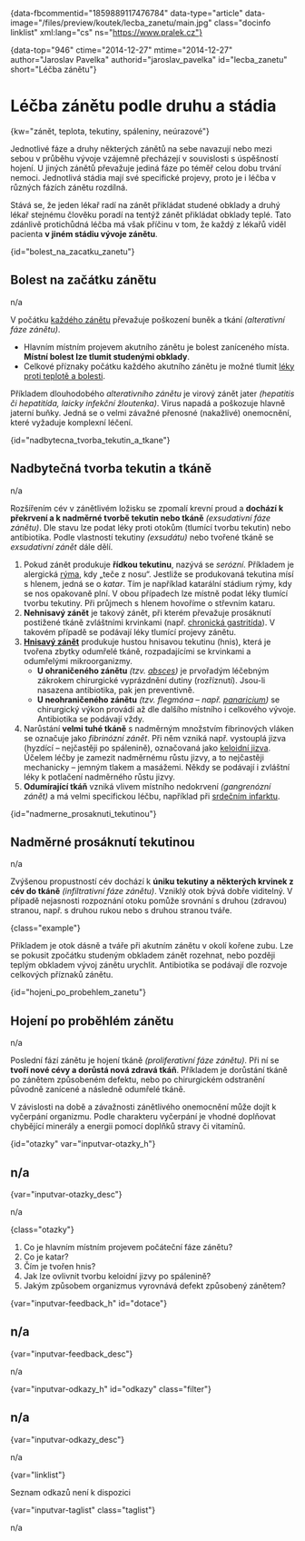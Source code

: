 
{data-fbcommentid="1859889117476784" data-type="article" data-image="/files/preview/koutek/lecba_zanetu/main.jpg" class="docinfo linklist" xml:lang="cs" ns="https://www.pralek.cz"}

{data-top="946" ctime="2014-12-27" mtime="2014-12-27" author="Jaroslav Pavelka" authorid="jaroslav\_pavelka" id="lecba\_zanetu" short="Léčba zánětu"}

# Léčba zánětu podle druhu a stádia

<!-- generated attribute kw by user_updatekw.sh on 2020-06-30, do not edit -->

{kw="zánět, teplota, tekutiny, spáleniny, neúrazové"}

Jednotlivé fáze a druhy některých zánětů na sebe navazují nebo mezi sebou v průběhu vývoje vzájemně přecházejí v souvislosti s úspěšností hojení. U jiných zánětů převažuje jediná fáze po téměř celou dobu trvání nemoci. Jednotlivá stádia mají své specifické projevy, proto je i léčba v různých fázích zánětu rozdílná.

Stává se, že jeden lékař radí na zánět přikládat studené obklady a druhý lékař stejnému člověku poradí na tentýž zánět přikládat obklady teplé. Tato zdánlivě protichůdná léčba má však příčinu v tom, že každý z lékařů viděl pacienta **v jiném stádiu vývoje zánětu**.

{id="bolest\_na\_zacatku_zanetu"}

## Bolest na začátku zánětu

n/a

V počátku [každého zánětu][1] převažuje poškození buněk a tkání _(alterativní fáze zánětu)_.

  * Hlavním místním projevem akutního zánětu je bolest zaníceného místa. **Místní bolest lze tlumit studenými obklady**.
  * Celkové příznaky počátku každého akutního zánětu je možné tlumit [léky proti teplotě a bolesti][2].

Příkladem dlouhodobého _alterativního zánětu_ je virový zánět jater _(hepatitis či hepatitída, laicky infekční žloutenka)_. Virus napadá a poškozuje hlavně jaterní buňky. Jedná se o velmi závažné přenosné (nakažlivé) onemocnění, které vyžaduje komplexní léčení.

{id="nadbytecna\_tvorba\_tekutin\_a\_tkane"}

## Nadbytečná tvorba tekutin a tkáně

n/a

Rozšířením cév v zánětlivém ložisku se zpomalí krevní proud a **dochází k překrvení a k nadměrné tvorbě tekutin nebo tkáně** _(exsudativní fáze zánětu)_. Dle stavu lze podat léky proti otokům (tlumící tvorbu tekutin) nebo antibiotika. Podle vlastností tekutiny _(exsudátu)_ nebo tvořené tkáně se _exsudativní zánět_ dále dělí.

  1. Pokud zánět produkuje **řídkou tekutinu**, nazývá se _serózní_. Příkladem je alergická [rýma][3], kdy „teče z nosu“. Jestliže se produkovaná tekutina mísí s hlenem, jedná se o _katar_. Tím je například katarální stádium rýmy, kdy se nos opakovaně plní. V obou případech lze místně podat léky tlumící tvorbu tekutiny. Při průjmech s hlenem hovoříme o střevním kataru.
  2. **Nehnisavý zánět** je takový zánět, při kterém převažuje prosáknutí postižené tkáně zvláštními krvinkami (např. [chronická gastritída][4]). V takovém případě se podávají léky tlumící projevy zánětu.
  3. **[Hnisavý zánět][5]** produkuje hustou hnisavou tekutinu (hnis), která je tvořena zbytky odumřelé tkáně, rozpadajícími se krvinkami a odumřelými mikroorganizmy. 
      * **U ohraničeného zánětu** _(tzv. [absces][6])_ je prvořadým léčebným zákrokem chirurgické vyprázdnění dutiny (rozříznutí). Jsou-li nasazena antibiotika, pak jen preventivně. 
      * **U neohraničeného zánětu** _(tzv. flegmóna – např. [panaricium][7])_ se chirurgický výkon provádí až dle dalšího místního i celkového vývoje. Antibiotika se podávají vždy. 
  4. Narůstání **velmi tuhé tkáně** s nadměrným množstvím fibrinových vláken se označuje jako _fibrinózní zánět_. Při něm vzniká např. vystouplá jizva (hyzdící – nejčastěji po spálenině), označovaná jako [keloidní jizva][6]. Účelem léčby je zamezit nadměrnému růstu jizvy, a to nejčastěji mechanicky – jemným tlakem a masážemi. Někdy se podávají i zvláštní léky k potlačení nadměrného růstu jizvy.
  5. **Odumírající tkáň** vzniká vlivem místního nedokrvení _(gangrenózní zánět)_ a má velmi specifickou léčbu, například při [srdečním infarktu][8].

{id="nadmerne\_prosaknuti\_tekutinou"}

## Nadměrné prosáknutí tekutinou

n/a

Zvýšenou propustností cév dochází k **úniku tekutiny a některých krvinek z cév do tkáně** _(infiltrativní fáze zánětu)_. Vzniklý otok bývá dobře viditelný. V případě nejasnosti rozpoznání otoku pomůže srovnání s druhou (zdravou) stranou, např. s druhou rukou nebo s druhou stranou tváře.

{class="example"}

Příkladem je otok dásně a tváře při akutním zánětu v okolí kořene zubu. Lze se pokusit zpočátku studeným obkladem zánět rozehnat, nebo později teplým obkladem vývoj zánětu urychlit. Antibiotika se podávají dle rozvoje celkových příznaků zánětu.

{id="hojeni\_po\_probehlem_zanetu"}

## Hojení po proběhlém zánětu

n/a

Poslední fází zánětu je hojení tkáně _(proliferativní fáze zánětu)_. Při ní se **tvoří nové cévy a dorůstá nová zdravá tkáň**. Příkladem je dorůstání tkáně po zánětem způsobeném defektu, nebo po chirurgickém odstranění původně zanícené a následně odumřelé tkáně.

V závislosti na době a závažnosti zánětlivého onemocnění může dojít k vyčerpání organizmu. Podle charakteru vyčerpání je vhodné doplňovat chybějící minerály a energii pomocí doplňků stravy či vitamínů.

{id="otazky" var="inputvar-otazky_h"}

## n/a

{var="inputvar-otazky_desc"}

n/a

{class="otazky"}

  1. Co je hlavním místním projevem počáteční fáze zánětu?
  2. Co je katar?
  3. Čím je tvořen hnis?
  4. Jak lze ovlivnit tvorbu keloidní jizvy po spálenině?
  5. Jakým způsobem organizmus vyrovnává defekt způsobený zánětem?

{var="inputvar-feedback_h" id="dotace"}

## n/a

{var="inputvar-feedback_desc"}

n/a

{var="inputvar-odkazy_h" id="odkazy" class="filter"}

## n/a

{var="inputvar-odkazy_desc"}

n/a

{var="linklist"}

Seznam odkazů není k dispozici

{var="inputvar-taglist" class="taglist"}

n/a

 [1]: zanet
 [2]: leky_proti_bolesti
 [3]: ryma_a_smrkani
 [4]: bolest_zaludku
 [5]: bolest_v_krku_angina
 [6]: nezhoubne_nadory
 [7]: panaricium
 [8]: srdecni_infarkt

